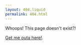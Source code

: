 ```yaml
---
layout: 404.liquid
permalink: 404.html
---
```


Whoops! This page doesn't exist?!

[Get me outa here!](/).
